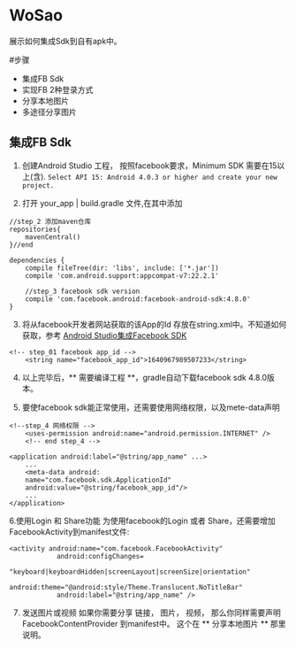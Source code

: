 # WoSao
展示如何集成Sdk到自有apk中。

#步骤
* 集成FB Sdk
* 实现FB 2种登录方式
* 分享本地图片
* 多途径分享图片

## 集成FB Sdk
1. 创建Android Studio 工程， 按照facebook要求，Minimum SDK 需要在15以上(含).
``` Select API 15: Android 4.0.3 or higher and create your new project. ```

2. 打开 your_app | build.gradle 文件,在其中添加
```
//step_2 添加maven仓库
repositories{
    mavenCentral()
}//end

dependencies {
    compile fileTree(dir: 'libs', include: ['*.jar'])
    compile 'com.android.support:appcompat-v7:22.2.1'

    //step_3 facebook sdk version
    compile 'com.facebook.android:facebook-android-sdk:4.8.0'
}
```

3. 将从facebook开发者网站获取的该App的Id 存放在string.xml中。不知道如何获取，参考
[Android Studio集成Facebook SDK](http://blog.csdn.net/shrimpcolo/article/details/49153289)

```
<!-- step_01 facebook app_id -->
    <string name="facebook_app_id">1640967989507233</string>
```

4. 以上完毕后，** 需要编译工程 **，gradle自动下载facebook sdk 4.8.0版本。

5. 要使facebook sdk能正常使用，还需要使用网络权限，以及mete-data声明
```
<!--step_4 网络权限 -->
    <uses-permission android:name="android.permission.INTERNET" />
    <!-- end step_4 -->
```

```
<application android:label="@string/app_name" ...>
    ...
    <meta-data android:
    name="com.facebook.sdk.ApplicationId"
    android:value="@string/facebook_app_id"/>
    ...
</application>
```

6.使用Login 和 Share功能
为使用facebook的Login 或者 Share，还需要增加FacebookActivity到manifest文件:
```
<activity android:name="com.facebook.FacebookActivity"
            android:configChanges=
                "keyboard|keyboardHidden|screenLayout|screenSize|orientation"
            android:theme="@android:style/Theme.Translucent.NoTitleBar"
            android:label="@string/app_name" />
```

7. 发送图片或视频
如果你需要分享 链接， 图片， 视频， 那么你同样需要声明FacebookContentProvider 到manifest中。
这个在 ** 分享本地图片 ** 那里说明。

